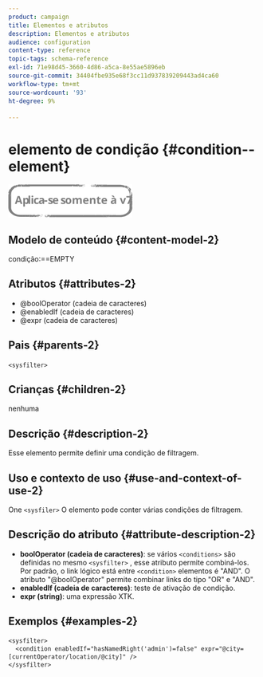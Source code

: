 ```yaml
---
product: campaign
title: Elementos e atributos
description: Elementos e atributos
audience: configuration
content-type: reference
topic-tags: schema-reference
exl-id: 71e98d45-3660-4d86-a5ca-8e55ae5896eb
source-git-commit: 34404fbe935e68f3cc11d937839209443ad4ca60
workflow-type: tm+mt
source-wordcount: '93'
ht-degree: 9%

---
```


# elemento de condição {#condition--element}

![](../../../assets/v7-only.svg)

## Modelo de conteúdo {#content-model-2}

condição:==EMPTY

## Atributos {#attributes-2}

* @boolOperator (cadeia de caracteres)
* @enabledIf (cadeia de caracteres)
* @expr (cadeia de caracteres)

## Pais {#parents-2}

`<sysfilter>`

## Crianças {#children-2}

nenhuma

## Descrição {#description-2}

Esse elemento permite definir uma condição de filtragem.

## Uso e contexto de uso {#use-and-context-of-use-2}

One `<sysfiler>`  O elemento pode conter várias condições de filtragem.

## Descrição do atributo {#attribute-description-2}

* **boolOperator (cadeia de caracteres)**: se vários `<conditions>` são definidas no mesmo  `<sysfilter>` , esse atributo permite combiná-los. Por padrão, o link lógico está entre `<condition>` elementos é &quot;AND&quot;. O atributo &quot;@boolOperator&quot; permite combinar links do tipo &quot;OR&quot; e &quot;AND&quot;.
* **enabledIf (cadeia de caracteres)**: teste de ativação de condição.
* **expr (string)**: uma expressão XTK.

## Exemplos {#examples-2}

```
<sysfilter>
  <condition enabledIf="hasNamedRight('admin')=false" expr="@city=[currentOperator/location/@city]" />
</sysfilter>
```
